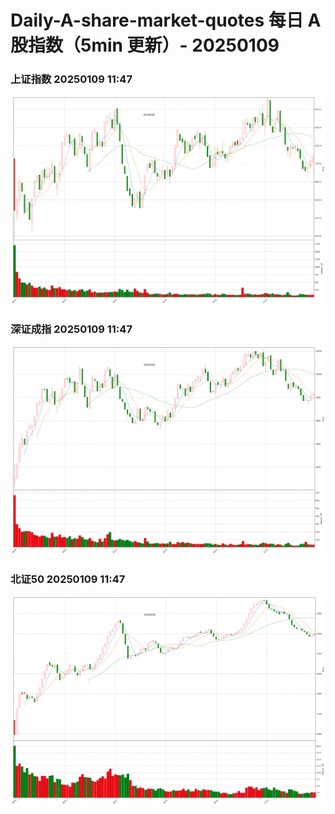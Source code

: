
# Daily-A-share-market-quotes 每日 A 股指数（5min 更新）- 20250109

### 上证指数 20250109 11:47
![](./fig/2025/1/20250109-sh000001.png)

### 深证成指 20250109 11:47
![](./fig/2025/1/20250109-sz399001.png)

### 北证50 20250109 11:47
![](./fig/2025/1/20250109-bj899050.png)
